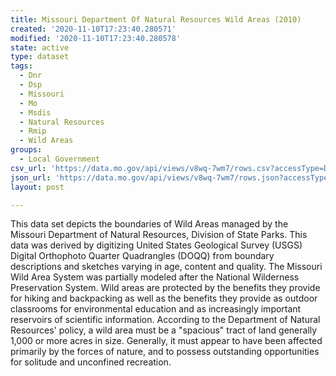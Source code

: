 ```yaml
---
title: Missouri Department Of Natural Resources Wild Areas (2010)
created: '2020-11-10T17:23:40.280571'
modified: '2020-11-10T17:23:40.280578'
state: active
type: dataset
tags:
  - Dnr
  - Dsp
  - Missouri
  - Mo
  - Msdis
  - Natural Resources
  - Rmip
  - Wild Areas
groups:
  - Local Government
csv_url: 'https://data.mo.gov/api/views/v8wq-7wm7/rows.csv?accessType=DOWNLOAD'
json_url: 'https://data.mo.gov/api/views/v8wq-7wm7/rows.json?accessType=DOWNLOAD'
layout: post

---
```

This data set depicts the boundaries of Wild Areas managed by the Missouri Department of Natural Resources, Division of State Parks. This data was derived by digitizing United States Geological Survey (USGS) Digital Orthophoto Quarter Quadrangles (DOQQ) from boundary descriptions and sketches varying in age, content and quality. The Missouri Wild Area System was partially modeled after the National Wilderness Preservation System. Wild areas are protected by the benefits they provide for hiking and backpacking as well as the benefits they provide as outdoor classrooms for environmental education and as increasingly important reservoirs of scientific information. According to the Department of Natural Resources' policy, a wild area must be a "spacious" tract of land generally 1,000 or more acres in size. Generally, it must appear to have been affected primarily by the forces of nature, and to possess outstanding opportunities for solitude and unconfined recreation.
